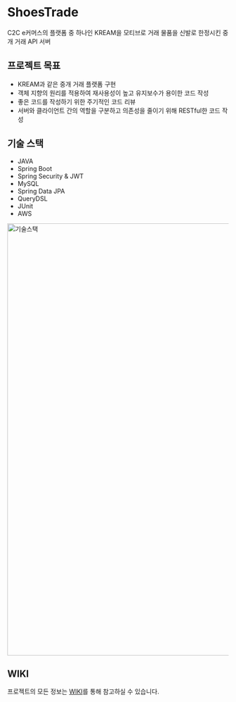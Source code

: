 # ShoesTrade

C2C e커머스의 플랫폼 중 하나인 KREAM을 모티브로 거래 물품을 신발로 한정시킨 중개 거래 API 서버

## 프로젝트 목표
 - KREAM과 같은 중개 거래 플랫폼 구현
 - 객체 지향의 원리를 적용하여 재사용성이 높고 유지보수가 용이한 코드 작성
 - 좋은 코드를 작성하기 위한 주기적인 코드 리뷰
 - 서버와 클라이언트 간의 역할을 구분하고 의존성을 줄이기 위해 RESTful한 코드 작성

## 기술 스택
 - JAVA
 - Spring Boot
 - Spring Security & JWT
 - MySQL
 - Spring Data JPA
 - QueryDSL
 - JUnit
 - AWS
<img width="982" alt="기술스택" src="https://user-images.githubusercontent.com/81504973/165868731-bb111456-a4f3-427c-85d9-06f825a3fc17.png">


## WIKI
프로젝트의 모든 정보는 [WIKI](https://github.com/shoestrade/shoestrade/wiki)를 통해 참고하실 수 있습니다.
